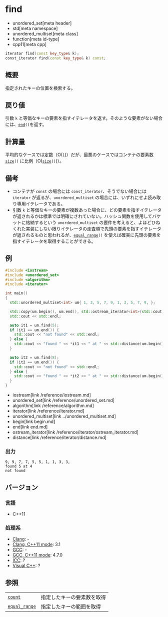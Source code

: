 # find
* unordered_set[meta header]
* std[meta namespace]
* unordered_multiset[meta class]
* function[meta id-type]
* cpp11[meta cpp]

```cpp
iterator find(const key_type& k);
const_iterator find(const key_type& k) const;
```

## 概要
指定されたキーの位置を検索する。


## 戻り値
引数 `k` と等価なキーの要素を指すイテレータを返す。そのような要素がない場合には、[`end`](end.md)`()`を返す。


## 計算量
平均的なケースでは定数（O(`1`)）だが、最悪のケースではコンテナの要素数 [`size`](size.md)`()` に比例（O([`size`](size.md)`()`)）。


## 備考
- コンテナが `const` の場合には `const_iterator`、そうでない場合には `iterator` が返るが、`unordered_multiset` の場合には、いずれにせよ読み取り専用イテレータである。
- 引数 `k` と等価なキーの要素が複数あった場合に、どの要素を指すイテレータが返されるかは標準では明確にされていない。ハッシュ関数を使用してバケットに格納するという `unordered_multiset` の要件を考えると、よほどひねくれた実装にしない限りイテレータの走査順で先頭の要素を指すイテレータが返されるものと思われるが、[`equal_range`](equal_range.md)`()` を使えば確実に先頭の要素を指すイテレータを取得することができる。


## 例
```cpp
#include <iostream>
#include <unordered_set>
#include <algorithm>
#include <iterator>

int main()
{
  std::unordered_multiset<int> um{ 1, 3, 5, 7, 9, 1, 3, 5, 7, 9, };

  std::copy(um.begin(), um.end(), std::ostream_iterator<int>(std::cout, ", "));
  std::cout << std::endl;

  auto it1 = um.find(5);
  if (it1 == um.end()) {
    std::cout << "not found" << std::endl;
  } else {
    std::cout << "found " << *it1 << " at " << std::distance(um.begin(), it1) << std::endl;
  }

  auto it2 = um.find(8);
  if (it2 == um.end()) {
    std::cout << "not found" << std::endl;
  } else {
    std::cout << "found " << *it2 << " at " << std::distance(um.begin(), it2) << std::endl;
  }
}
```
* iostream[link /reference/iostream.md]
* unordered_set[link /reference/unordered_set.md]
* algorithm[link /reference/algorithm.md]
* iterator[link /reference/iterator.md]
* unordered_multiset[link ../unordered_multiset.md]
* begin[link begin.md]
* end[link end.md]
* ostream_iterator[link /reference/iterator/ostream_iterator.md]
* distance[link /reference/iterator/distance.md]

### 出力
```
9, 9, 7, 7, 5, 5, 1, 1, 3, 3,
found 5 at 4
not found
```

## バージョン
### 言語
- C++11

### 処理系
- [Clang](/implementation.md#clang): -
- [Clang, C++11 mode](/implementation.md#clang): 3.1
- [GCC](/implementation.md#gcc): -
- [GCC, C++11 mode](/implementation.md#gcc): 4.7.0
- [ICC](/implementation.md#icc): ?
- [Visual C++](/implementation.md#visual_cpp): ?

## 参照

| | |
|-----------------------------------|----------------------------|
| [`count`](count.md)             | 指定したキーの要素数を取得 |
| [`equal_range`](equal_range.md) | 指定したキーの範囲を取得   |

